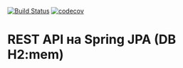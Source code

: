 [![Build Status](https://travis-ci.com/eskendarov/megafon.svg?branch=master)](https://travis-ci.com/eskendarov/megafon)
[![codecov](https://codecov.io/gh/eskendarov/megafon/branch/master/graph/badge.svg?token=FZP32LYE3M)](https://codecov.io/gh/eskendarov/megafon)
# REST API на Spring JPA (DB H2:mem) 
